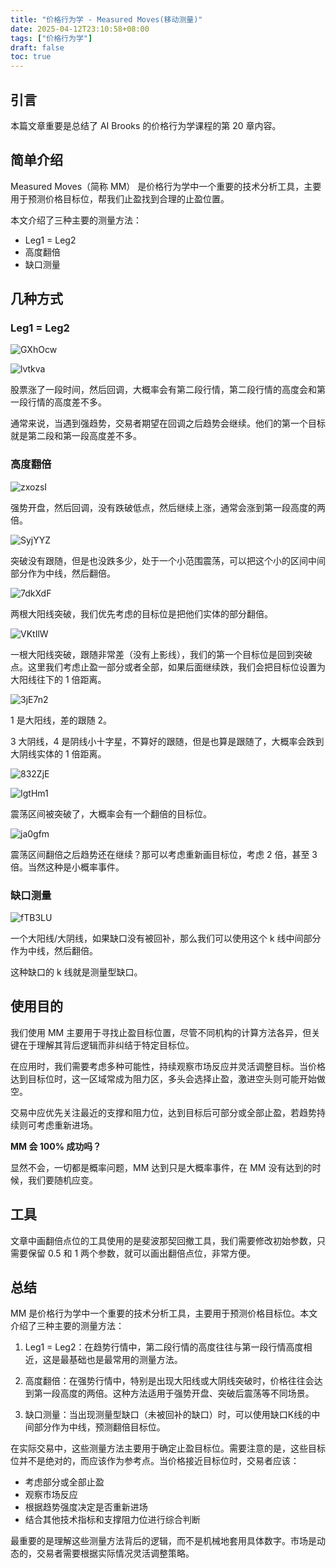 ```yaml
---
title: "价格行为学 - Measured Moves(移动测量)"
date: 2025-04-12T23:10:58+08:00
tags: ["价格行为学"] 
draft: false
toc: true
---
```


##  引言

本篇文章重要是总结了 AI Brooks 的价格行为学课程的第 20 章内容。  


## 简单介绍

Measured Moves（简称 MM） 是价格行为学中一个重要的技术分析工具，主要用于预测价格目标位，帮我们止盈找到合理的止盈位置。

本文介绍了三种主要的测量方法：

- Leg1 = Leg2
- 高度翻倍
- 缺口测量

<!--more-->


## 几种方式

### Leg1 = Leg2

![GXhOcw](https://img.forecho.com/GXhOcw.png)

![lvtkva](https://img.forecho.com/lvtkva.png)

股票涨了一段时间，然后回调，大概率会有第二段行情，第二段行情的高度会和第一段行情的高度差不多。

通常来说，当遇到强趋势，交易者期望在回调之后趋势会继续。他们的第一个目标就是第二段和第一段高度差不多。


### 高度翻倍

![zxozsI](https://img.forecho.com/zxozsI.png)

强势开盘，然后回调，没有跌破低点，然后继续上涨，通常会涨到第一段高度的两倍。

![SyjYYZ](https://img.forecho.com/SyjYYZ.png)

突破没有跟随，但是也没跌多少，处于一个小范围震荡，可以把这个小的区间中间部分作为中线，然后翻倍。

![7dkXdF](https://img.forecho.com/7dkXdF.png)

两根大阳线突破，我们优先考虑的目标位是把他们实体的部分翻倍。

![VKtIlW](https://img.forecho.com/VKtIlW.png)

一根大阳线突破，跟随非常差（没有上影线），我们的第一个目标位是回到突破点。这里我们考虑止盈一部分或者全部，如果后面继续跌，我们会把目标位设置为大阳线往下的 1 倍距离。

![3jE7n2](https://img.forecho.com/3jE7n2.png)

1 是大阳线，差的跟随 2。

3 大阴线，4 是阴线小十字星，不算好的跟随，但是也算是跟随了，大概率会跌到大阴线实体的 1 倍距离。

![832ZjE](https://img.forecho.com/832ZjE.png)

![IgtHm1](https://img.forecho.com/IgtHm1.png)

震荡区间被突破了，大概率会有一个翻倍的目标位。

![ja0gfm](https://img.forecho.com/ja0gfm.png)

震荡区间翻倍之后趋势还在继续？那可以考虑重新画目标位，考虑 2 倍，甚至 3 倍。当然这种是小概率事件。

### 缺口测量

![fTB3LU](https://img.forecho.com/fTB3LU.png)

一个大阳线/大阴线，如果缺口没有被回补，那么我们可以使用这个 k 线中间部分作为中线，然后翻倍。

这种缺口的 k 线就是测量型缺口。

## 使用目的

我们使用 MM 主要用于寻找止盈目标位置，尽管不同机构的计算方法各异，但关键在于理解其背后逻辑而非纠结于特定目标位。

在应用时，我们需要考虑多种可能性，持续观察市场反应并灵活调整目标。当价格达到目标位时，这一区域常成为阻力区，多头会选择止盈，激进空头则可能开始做空。

交易中应优先关注最近的支撑和阻力位，达到目标后可部分或全部止盈，若趋势持续则可考虑重新进场。

**MM 会 100% 成功吗？**

 显然不会，一切都是概率问题，MM 达到只是大概率事件，在 MM 没有达到的时候，我们要随机应变。


## 工具

文章中画翻倍点位的工具使用的是斐波那契回撤工具，我们需要修改初始参数，只需要保留 0.5 和 1 两个参数，就可以画出翻倍点位，非常方便。

## 总结

MM 是价格行为学中一个重要的技术分析工具，主要用于预测价格目标位。本文介绍了三种主要的测量方法：

1. Leg1 = Leg2：在趋势行情中，第二段行情的高度往往与第一段行情高度相近，这是最基础也是最常用的测量方法。

2. 高度翻倍：在强势行情中，特别是出现大阳线或大阴线突破时，价格往往会达到第一段高度的两倍。这种方法适用于强势开盘、突破后震荡等不同场景。

3. 缺口测量：当出现测量型缺口（未被回补的缺口）时，可以使用缺口K线的中间部分作为中线，预测翻倍目标位。

在实际交易中，这些测量方法主要用于确定止盈目标位。需要注意的是，这些目标位并不是绝对的，而应该作为参考点。当价格接近目标位时，交易者应该：
- 考虑部分或全部止盈
- 观察市场反应
- 根据趋势强度决定是否重新进场
- 结合其他技术指标和支撑阻力位进行综合判断

最重要的是理解这些测量方法背后的逻辑，而不是机械地套用具体数字。市场是动态的，交易者需要根据实际情况灵活调整策略。

